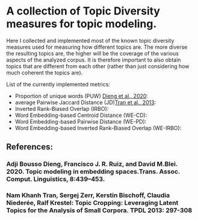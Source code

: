 # A collection of Topic Diversity measures for topic modeling.
Here I collected and implemented most of the known topic diversity measures used for measuring how different topics are.
The more diverse the resulting topics are, the higher will be the coverage of the various aspects of the analyzed corpus. It is therefore important to also obtain topics that are different from each other (rather than just considering how much coherent the topics are).

List of the currently implemented metrics:
* Proportion of unique words (PUW) [Dieng et al., 2020](#puw):
* average Pairwise Jaccard Distance (JD)[Tran et al., 2013](#jd):
* Inverted Rank-Biased Overlap (IRBO):
* Word Embedding-based Centroid Distance (WE-CD):
* Word Embedding-based Pairwise Distance (WE-PD):
* Word Embedding-based Inverted Rank-Biased Overlap (WE-IRBO):


## References:
<h3 id="puw">Adji Bousso Dieng, Francisco J. R. Ruiz, and David M.Blei. 2020. Topic modeling in embedding spaces.Trans. Assoc. Comput. Linguistics, 8:439–453. </h3>
<h3 id="jd">Nam Khanh Tran, Sergej Zerr, Kerstin Bischoff, Claudia Niederée, Ralf Krestel:
Topic Cropping: Leveraging Latent Topics for the Analysis of Small Corpora. TPDL 2013: 297-308</h3>
